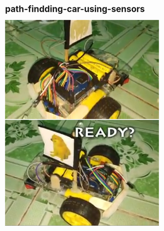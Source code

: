 # path-findding-car-using-sensors
![View 1](https://github.com/vpganh/path-findding-car-using-sensors/blob/main/image1.PNG?raw=true)
![View 2](https://github.com/vpganh/path-findding-car-using-sensors/blob/main/image2.PNG?raw=true)
